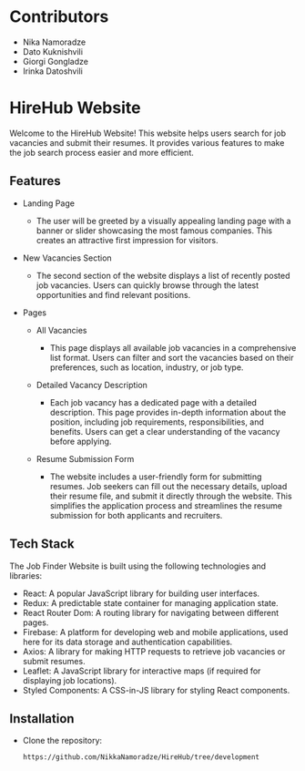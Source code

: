# Contributors

- Nika Namoradze
- Dato Kuknishvili
- Giorgi Gongladze
- Irinka Datoshvili

# HireHub Website

Welcome to the HireHub Website! This website helps users search for job vacancies and submit their resumes. It provides various features to make the job search process easier and more efficient.

## Features

- Landing Page
   - The user will be greeted by a visually appealing landing page with a banner or slider showcasing the most famous companies. This creates an attractive first impression for visitors.

- New Vacancies Section
   - The second section of the website displays a list of recently posted job vacancies. Users can quickly browse through the latest opportunities and find relevant positions.

- Pages
   - All Vacancies
      - This page displays all available job vacancies in a comprehensive list format. Users can filter and sort the vacancies based on their preferences, such as location, industry, or job type.

   - Detailed Vacancy Description
      - Each job vacancy has a dedicated page with a detailed description. This page provides in-depth information about the position, including job requirements, responsibilities, and benefits. Users can get a clear understanding of the vacancy before applying.

   - Resume Submission Form
      - The website includes a user-friendly form for submitting resumes. Job seekers can fill out the necessary details, upload their resume file, and submit it directly through the website. This simplifies the application process and streamlines the resume submission for both applicants and recruiters.

## Tech Stack

The Job Finder Website is built using the following technologies and libraries:

- React: A popular JavaScript library for building user interfaces.
- Redux: A predictable state container for managing application state.
- React Router Dom: A routing library for navigating between different pages.
- Firebase: A platform for developing web and mobile applications, used here for its data storage and authentication capabilities.
- Axios: A library for making HTTP requests to retrieve job vacancies or submit resumes.
- Leaflet: A JavaScript library for interactive maps (if required for displaying job locations).
- Styled Components: A CSS-in-JS library for styling React components.

## Installation

- Clone the repository:

   ```shell
   https://github.com/NikkaNamoradze/HireHub/tree/development
